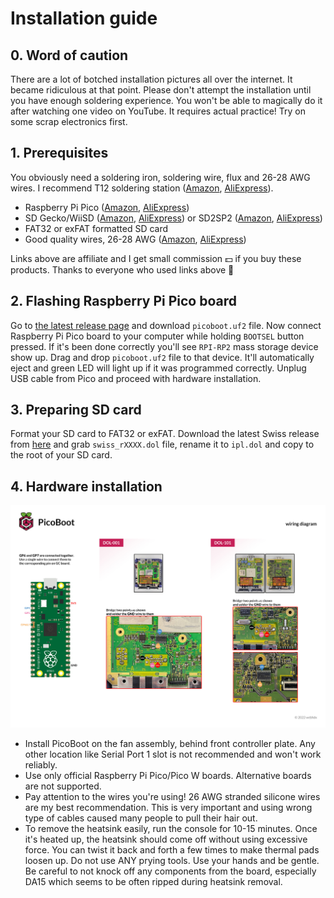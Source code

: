 # Installation guide

## 0. Word of caution

There are a lot of botched installation pictures all over the internet. It became ridiculous at that point. Please don't attempt the installation until you have enough soldering experience. You won't be able to magically do it after watching one video on YouTube. It requires actual practice! Try on some scrap electronics first.

## 1. Prerequisites

You obviously need a soldering iron, soldering wire, flux and 26-28 AWG wires. I recommend T12 soldering station ([Amazon](https://amzn.to/3bgBbOW), [AliExpress](https://s.click.aliexpress.com/e/_DEiTBWJ)).

* Raspberry Pi Pico ([Amazon](https://amzn.to/3JbIsMw), [AliExpress](https://s.click.aliexpress.com/e/_DmWBvwb))
* SD Gecko/WiiSD ([Amazon](https://amzn.to/3cPCEMs), [AliExpress](https://s.click.aliexpress.com/e/_Dm43n6J)) or SD2SP2 ([Amazon](https://amzn.to/3I1cCSl), [AliExpress](https://amzn.to/3PNamBe))
* FAT32 or exFAT formatted SD card
* Good quality wires, 26-28 AWG ([Amazon](https://amzn.to/3w6jvwQ), [AliExpress](https://s.click.aliexpress.com/e/_DldVJQr))

Links above are affiliate and I get small commission 💵 if you buy these products. Thanks to everyone who used links above 🙏

## 2. Flashing Raspberry Pi Pico board

Go to [the latest release page](https://github.com/webhdx/PicoBoot/releases/latest) and download `picoboot.uf2` file. Now connect Raspberry Pi Pico board to your computer while holding `BOOTSEL` button pressed. If it's been done correctly you'll see `RPI-RP2` mass storage device show up. Drag and drop `picoboot.uf2` file to that device. It'll automatically eject and green LED will light up if it was programmed correctly. Unplug USB cable from Pico and proceed with hardware installation.

## 3. Preparing SD card

Format your SD card to FAT32 or exFAT. Download the latest Swiss release from [here](https://github.com/emukidid/swiss-gc/releases/latest) and grab `swiss_rXXXX.dol` file, rename it to `ipl.dol` and copy to the root of your SD card.

## 4. Hardware installation

![Wiring diagram](/img/picoboot/wiring_diagram.jpg)

* Install PicoBoot on the fan assembly, behind front controller plate. Any other location like Serial Port 1 slot is not recommended and won't work reliably.
* Use only official Raspberry Pi Pico/Pico W boards. Alternative boards are not supported.
* Pay attention to the wires you're using! 26 AWG stranded silicone wires are my best recommendation. This is very important and using wrong type of cables caused many people to pull their hair out.
* To remove the heatsink easily, run the console for 10-15 minutes. Once it's heated up, the heatsink should come off without using excessive force. You can twist it back and forth a few times to make thermal pads loosen up. Do not use ANY prying tools. Use your hands and be gentle. Be careful to not knock off any components from the board, especially DA15 which seems to be often ripped during heatsink removal. 